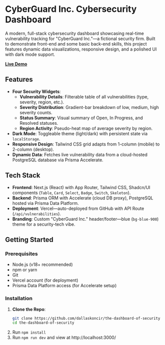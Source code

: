 # CyberGuard Inc. Cybersecurity Dashboard

A modern, full-stack cybersecurity dashboard showcasing real-time vulnerability tracking for "CyberGuard Inc."—a fictional security firm. Built to demonstrate front-end and some basic back-end skills, this project features dynamic data visualizations, responsive design, and a polished UI with dark mode support.

**[Live Demo](https://the-dashboard-of-security-kappa.vercel.app/)**

## Features

- **Four Security Widgets**:
  - **Vulnerability Details**: Filterable table of all vulnerabilities (type, severity, region, etc.).
  - **Severity Distribution**: Gradient-bar breakdown of low, medium, high severity counts.
  - **Status Summary**: Visual summary of Open, In Progress, and Resolved statuses.
  - **Region Activity**: Pseudo-heat map of average severity by region.
- **Dark Mode**: Toggleable theme (light/dark) with persistent state via `localStorage`.
- **Responsive Design**: Tailwind CSS grid adapts from 1-column (mobile) to 2-column (desktop).
- **Dynamic Data**: Fetches live vulnerability data from a cloud-hosted PostgreSQL database via Prisma Accelerate.

## Tech Stack

- **Frontend**: Next.js (React) with App Router, Tailwind CSS, Shadcn/UI components (`Table`, `Card`, `Select`, `Badge`, `Switch`, `Skeleton`).
- **Backend**: Prisma ORM with Accelerate (cloud DB proxy), PostgreSQL hosted via Prisma Data Platform.
- **Deployment**: Vercel—auto-deployed from GitHub with API Route (`/api/vulnerabilities`).
- **Branding**: Custom "CyberGuard Inc." header/footer—blue (`bg-blue-900`) theme for a security-tech vibe.

## Getting Started

### Prerequisites
- Node.js (v18+ recommended)
- npm or yarn
- Git
- Vercel account (for deployment)
- Prisma Data Platform access (for Accelerate setup)

### Installation
1. **Clone the Repo**:
   ```bash
   git clone https://github.com/dallaskoncir/the-dashboard-of-security.git
   cd the-dashboard-of-security
2. Run `npm install`
3. Run `npm run dev` and view at http://localhost:3000/
